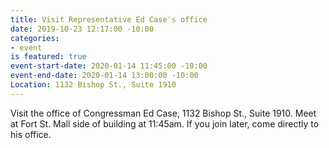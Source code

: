 ```yaml
---
title: Visit Representative Ed Case's office
date: 2019-10-23 12:17:00 -10:00
categories:
- event
is featured: true
event-start-date: 2020-01-14 11:45:00 -10:00
event-end-date: 2020-01-14 13:00:00 -10:00
Location: 1132 Bishop St., Suite 1910
---
```


Visit the office of Congressman Ed Case,  1132 Bishop St., Suite 1910.  Meet at Fort St. Mall side of building at 11:45am.  If you join later, come directly to his office.